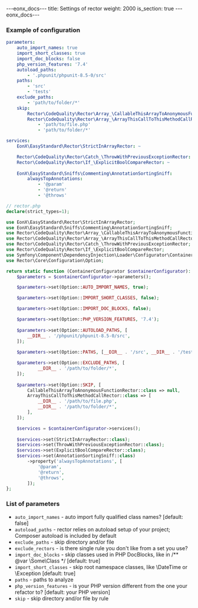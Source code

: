 ---eonx_docs---
title: Settings of rector
weight: 2000
is_section: true
---eonx_docs---

### Example of configuration

```yaml
parameters:
    auto_import_names: true
    import_short_classes: true
    import_doc_blocks: false
    php_version_features: '7.4'
    autoload_paths:
        - '.phpunit/phpunit-8.5-0/src'
    paths:
        - 'src'
        - 'tests'
    exclude_paths:
        - 'path/to/folder/*'
    skip:
        Rector\CodeQuality\Rector\Array_\CallableThisArrayToAnonymousFunctionRector: ~
        Rector\CodeQuality\Rector\Array_\ArrayThisCallToThisMethodCallRector:
            - 'path/to/file.php'
            - 'path/to/folder/*'

services:
    EonX\EasyStandard\Rector\StrictInArrayRector: ~

    Rector\CodeQuality\Rector\Catch_\ThrowWithPreviousExceptionRector: ~
    Rector\CodeQuality\Rector\If_\ExplicitBoolCompareRector: ~
    
    EonX\EasyStandard\Sniffs\Commenting\AnnotationSortingSniff:
        alwaysTopAnnotations:
            - '@param'
            - '@return'
            - '@throws'
```
```php
// rector.php
declare(strict_types=1);

use EonX\EasyStandard\Rector\StrictInArrayRector;
use EonX\EasyStandard\Sniffs\Commenting\AnnotationSortingSniff;
use Rector\CodeQuality\Rector\Array_\CallableThisArrayToAnonymousFunctionRector;
use Rector\CodeQuality\Rector\Array_\ArrayThisCallToThisMethodCallRector;
use Rector\CodeQuality\Rector\Catch_\ThrowWithPreviousExceptionRector;
use Rector\CodeQuality\Rector\If_\ExplicitBoolCompareRector;
use Symfony\Component\DependencyInjection\Loader\Configurator\ContainerConfigurator;
use Rector\Core\Configuration\Option;

return static function (ContainerConfigurator $containerConfigurator): void {
    $parameters = $containerConfigurator->parameters();

    $parameters->set(Option::AUTO_IMPORT_NAMES, true);

    $parameters->set(Option::IMPORT_SHORT_CLASSES, false);

    $parameters->set(Option::IMPORT_DOC_BLOCKS, false);

    $parameters->set(Option::PHP_VERSION_FEATURES, '7.4');
    
    $parameters->set(Option::AUTOLOAD_PATHS, [
        __DIR__ . '/phpunit/phpunit-8.5-0/src',
    ]);
    
    $parameters->set(Option::PATHS, [__DIR__ . '/src', __DIR__ . '/tests']);

    $parameters->set(Option::EXCLUDE_PATHS, [
            __DIR__ . '/path/to/folder/*',
    ]);
    
    $parameters->set(Option::SKIP, [
        CallableThisArrayToAnonymousFunctionRector::class => null,
        ArrayThisCallToThisMethodCallRector::class => [
            __DIR__ . '/path/to/file.php',
            __DIR__ . '/path/to/folder/*',
        ],
    ]);

    $services = $containerConfigurator->services();
    
    $services->set(StrictInArrayRector::class);
    $services->set(ThrowWithPreviousExceptionRector::class);
    $services->set(ExplicitBoolCompareRector::class);
    $services->set(AnnotationSortingSniff::class)
        ->property('alwaysTopAnnotations', [
            '@param',
            '@return',
            '@throws',
        ]);
};
```

### List of parameters

- `auto_import_names` - auto import fully qualified class names? [default: false]
- `autoload_paths` - rector relies on autoload setup of your project; Composer autoload is included by default
- `exclude_paths` - skip directory and/or file
- `exclude_rectors` - is there single rule you don't like from a set you use?
- `import_doc_blocks` - skip classes used in PHP DocBlocks, like in /** @var \Some\Class */ [default: true]
- `import_short_classes` - skip root namespace classes, like \DateTime or \Exception [default: true]
- `paths` - paths to analyze
- `php_version_features` - is your PHP version different from the one your refactor to? [default: your PHP version]
- `skip` - skip directory and/or file by rule
